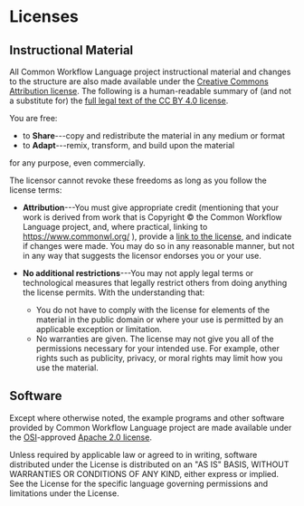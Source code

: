 # Licenses

## Instructional Material

All Common Workflow Language project instructional material and changes
to the structure are also made available under the [Creative Commons Attribution
license][cc-by-human]. The following is a human-readable summary of
(and not a substitute for) the [full legal text of the CC BY 4.0
license][cc-by-legal].

You are free:

* to **Share**---copy and redistribute the material in any medium or format
* to **Adapt**---remix, transform, and build upon the material

for any purpose, even commercially.

The licensor cannot revoke these freedoms as long as you follow the
license terms:



* **Attribution**---You must give appropriate credit (mentioning that
  your work is derived from work that is Copyright © the Common Workflow
  Language project, and, where practical, linking to
  https://www.commonwl.org/ ), provide a [link to the
  license][cc-by-human], and indicate if changes were made. You may do
  so in any reasonable manner, but not in any way that suggests the
  licensor endorses you or your use.

* **No additional restrictions**---You may not apply legal terms or
technological measures that legally restrict others from doing
anything the license permits.  With the understanding that:

  * You do not have to comply with the license for elements of the
  material in the public domain or where your use is permitted by an
  applicable exception or limitation.
  * No warranties are given. The license may not give you all of the
  permissions necessary for your intended use. For example, other
  rights such as publicity, privacy, or moral rights may limit how you
  use the material.

## Software

Except where otherwise noted, the example programs and other software
provided by Common Workflow Language project are made available under the
[OSI][osi]-approved
[Apache 2.0 license][apache-2.0-license].

Unless required by applicable law or agreed to in writing, software
distributed under the License is distributed on an "AS IS" BASIS,
WITHOUT WARRANTIES OR CONDITIONS OF ANY KIND, either express or implied.
See the License for the specific language governing permissions and
limitations under the License.




[cc-by-human]: https://creativecommons.org/licenses/by/4.0/
[cc-by-legal]: https://creativecommons.org/licenses/by/4.0/legalcode
[apache-2.0-license]: https://opensource.org/licenses/Apache-2.0
[mit-license]: https://opensource.org/licenses/mit-license.html
[osi]: https://opensource.org
